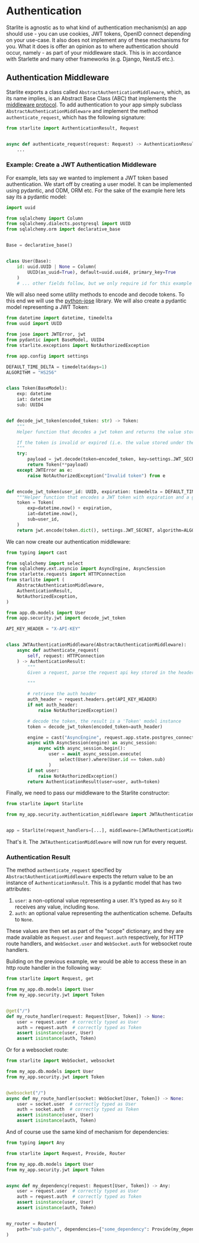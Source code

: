 # Authentication

Starlite is agnostic as to what kind of authentication mechanism(s) an app should use - you can use cookies, JWT tokens,
OpenID connect depending on your use-case. It also does not implement any of these mechanisms for you. What it does is
offer an opinion as to where authentication should occur, namely - as part of your middleware stack. This is in
accordance with Starlette and many other frameworks (e.g. Django, NestJS etc.).

## Authentication Middleware

Starlite exports a class called `AbstractAuthenticationMiddleware`, which, as its name implies, is an Abstract Base
Class (ABC) that implements the [middleware protocol](7-middleware.md#the-middleware-protocol). To add authentication to
your app simply subclass `AbstractAuthenticationMiddleware` and implement the method `authenticate_request`, which has
the following signature:

```python
from starlite import AuthenticationResult, Request


async def authenticate_request(request: Request) -> AuthenticationResult:
    ...
```

### Example: Create a JWT Authentication Middleware

For example, lets say we wanted to implement a JWT token based authentication. We start off by creating a user model. It
can be implemented using pydantic, and ODM, ORM etc. For the sake of the example here lets say its a pydantic model:

```python
import uuid

from sqlalchemy import Column
from sqlalchemy.dialects.postgresql import UUID
from sqlalchemy.orm import declarative_base


Base = declarative_base()


class User(Base):
    id: uuid.UUID | None = Column(
        UUID(as_uuid=True), default=uuid.uuid4, primary_key=True
    )
    # ... other fields follow, but we only require id for this example
```

We will also need some utility methods to encode and decode tokens. To this end we will use
the [python-jose](https://github.com/mpdavis/python-jose) library. We will also create a pydantic model representing a
JWT Token:

```python title="my_app/security/jwt.py"
from datetime import datetime, timedelta
from uuid import UUID

from jose import JWTError, jwt
from pydantic import BaseModel, UUID4
from starlite.exceptions import NotAuthorizedException

from app.config import settings

DEFAULT_TIME_DELTA = timedelta(days=1)
ALGORITHM = "HS256"


class Token(BaseModel):
    exp: datetime
    iat: datetime
    sub: UUID4


def decode_jwt_token(encoded_token: str) -> Token:
    """
    Helper function that decodes a jwt token and returns the value stored under the 'sub' key

    If the token is invalid or expired (i.e. the value stored under the exp key is in the past) an exception is raised
    """
    try:
        payload = jwt.decode(token=encoded_token, key=settings.JWT_SECRET, algorithms=[ALGORITHM])
        return Token(**payload)
    except JWTError as e:
        raise NotAuthorizedException("Invalid token") from e


def encode_jwt_token(user_id: UUID, expiration: timedelta = DEFAULT_TIME_DELTA) -> str:
    """Helper function that encodes a JWT token with expiration and a given user_id"""
    token = Token(
        exp=datetime.now() + expiration,
        iat=datetime.now(),
        sub=user_id,
    )
    return jwt.encode(token.dict(), settings.JWT_SECRET, algorithm=ALGORITHM)
```

We can now create our authentication middleware:

```python
from typing import cast

from sqlalchemy import select
from sqlalchemy.ext.asyncio import AsyncEngine, AsyncSession
from starlette.requests import HTTPConnection
from starlite import (
    AbstractAuthenticationMiddleware,
    AuthenticationResult,
    NotAuthorizedException,
)

from app.db.models import User
from app.security.jwt import decode_jwt_token

API_KEY_HEADER = "X-API-KEY"


class JWTAuthenticationMiddleware(AbstractAuthenticationMiddleware):
    async def authenticate_request(
        self, request: HTTPConnection
    ) -> AuthenticationResult:
        """
        Given a request, parse the request api key stored in the header and retrieve the user correlating to the token from the DB

        """

        # retrieve the auth header
        auth_header = request.headers.get(API_KEY_HEADER)
        if not auth_header:
            raise NotAuthorizedException()

        # decode the token, the result is a 'Token' model instance
        token = decode_jwt_token(encoded_token=auth_header)

        engine = cast("AsyncEngine", request.app.state.postgres_connection)
        async with AsyncSession(engine) as async_session:
            async with async_session.begin():
                user = await async_session.execute(
                    select(User).where(User.id == token.sub)
                )
        if not user:
            raise NotAuthorizedException()
        return AuthenticationResult(user=user, auth=token)
```

Finally, we need to pass our middleware to the Starlite constructor:

```python title="my_app/main.py"
from starlite import Starlite

from my_app.security.authentication_middleware import JWTAuthenticationMiddleware


app = Starlite(request_handlers=[...], middleware=[JWTAuthenticationMiddleware])
```

That's it. The `JWTAuthenticationMiddleware` will now run for every request.

### Authentication Result

The method `authenticate_request` specified by `AbstractAuthenticationMiddleware` expects the return value to be an
instance of `AuthenticationResult`. This is a pydantic model that has two attributes:

1. `user`: a non-optional value representing a user. It's typed as `Any` so it receives any value, including `None`.
2. `auth`: an optional value representing the authentication scheme. Defaults to `None`.

These values are then set as part of the "scope" dictionary, and they are made available as `Request.user`
and `Request.auth` respectively, for HTTP route handlers, and `WebSocket.user` and `WebSocket.auth` for websocket route handlers.

Building on the previous example, we would be able to access these in an http route handler in the following way:

```python
from starlite import Request, get

from my_app.db.models import User
from my_app.security.jwt import Token


@get("/")
def my_route_handler(request: Request[User, Token]) -> None:
    user = request.user  # correctly typed as User
    auth = request.auth  # correctly typed as Token
    assert isinstance(user, User)
    assert isinstance(auth, Token)
```

Or for a websocket route:

```python
from starlite import WebSocket, websocket

from my_app.db.models import User
from my_app.security.jwt import Token


@websocket("/")
async def my_route_handler(socket: WebSocket[User, Token]) -> None:
    user = socket.user  # correctly typed as User
    auth = socket.auth  # correctly typed as Token
    assert isinstance(user, User)
    assert isinstance(auth, Token)
```

And of course use the same kind of mechanism for dependencies:

```python
from typing import Any

from starlite import Request, Provide, Router

from my_app.db.models import User
from my_app.security.jwt import Token


async def my_dependency(request: Request[User, Token]) -> Any:
    user = request.user  # correctly typed as User
    auth = request.auth  # correctly typed as Token
    assert isinstance(user, User)
    assert isinstance(auth, Token)


my_router = Router(
    path="sub-path/", dependencies={"some_dependency": Provide(my_dependency)}
)
```
